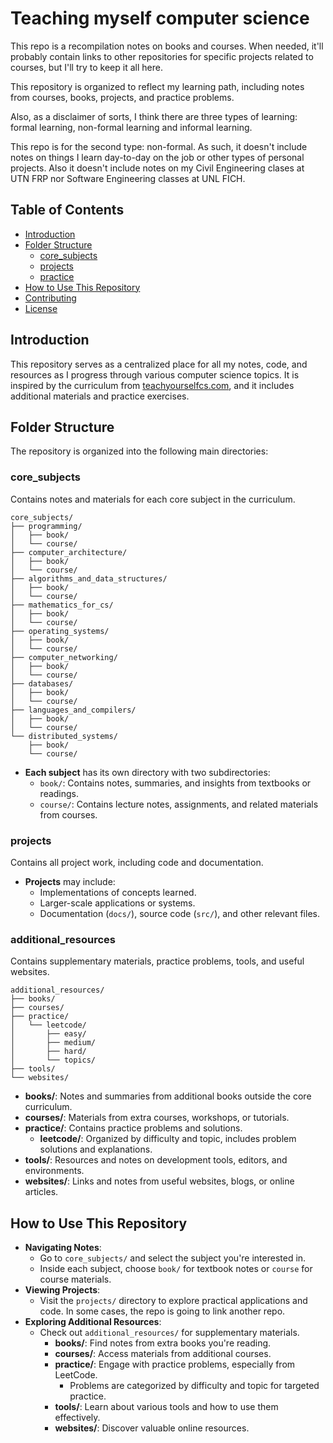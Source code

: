 # Teaching myself computer science

This repo is a recompilation notes on books and courses. When needed, it'll
probably contain links to other repositories for specific projects related to
courses, but I'll try to keep it all here.

This repository is organized to reflect my learning path, including notes from
courses, books, projects, and practice problems.

Also, as a disclaimer of sorts, I think there are three types of learning:
formal learning, non-formal learning and informal learning.

This repo is for the second type: non-formal. As such, it doesn't include notes
on things I learn day-to-day on the job or other types of personal projects.
Also it doesn't include notes on my Civil Engineering clases at UTN FRP nor
Software Engineering classes at UNL FICH.

## Table of Contents

- [Introduction](#introduction)
- [Folder Structure](#folder-structure)
  - [core_subjects](#core_subjects)
  - [projects](#projects)
  - [practice](#practice)
- [How to Use This Repository](#how-to-use-this-repository)
- [Contributing](#contributing)
- [License](#license)

## Introduction

This repository serves as a centralized place for all my notes, code, and
resources as I progress through various computer science topics. It is inspired
by the curriculum from [teachyourselfcs.com](https://teachyourselfcs.com/), and
it includes additional materials and practice exercises.

## Folder Structure

The repository is organized into the following main directories:

### core_subjects

Contains notes and materials for each core subject in the curriculum.

```
core_subjects/
├── programming/
│   ├── book/
│   └── course/
├── computer_architecture/
│   ├── book/
│   └── course/
├── algorithms_and_data_structures/
│   ├── book/
│   └── course/
├── mathematics_for_cs/
│   ├── book/
│   └── course/
├── operating_systems/
│   ├── book/
│   └── course/
├── computer_networking/
│   ├── book/
│   └── course/
├── databases/
│   ├── book/
│   └── course/
├── languages_and_compilers/
│   ├── book/
│   └── course/
└── distributed_systems/
    ├── book/
    └── course/
```

- **Each subject** has its own directory with two subdirectories:
  - `book/`: Contains notes, summaries, and insights from textbooks or readings.
  - `course/`: Contains lecture notes, assignments, and related materials from
    courses.

### projects

Contains all project work, including code and documentation.

- **Projects** may include:
  - Implementations of concepts learned.
  - Larger-scale applications or systems.
  - Documentation (`docs/`), source code (`src/`), and other relevant files.

### additional_resources

Contains supplementary materials, practice problems, tools, and useful websites.

```
additional_resources/
├── books/
├── courses/
├── practice/
│   └── leetcode/
│       ├── easy/
│       ├── medium/
│       ├── hard/
│       └── topics/
├── tools/
└── websites/
```

- **books/**: Notes and summaries from additional books outside the core
  curriculum.
- **courses/**: Materials from extra courses, workshops, or tutorials.
- **practice/**: Contains practice problems and solutions.
  - **leetcode/**: Organized by difficulty and topic, includes problem solutions
    and explanations.
- **tools/**: Resources and notes on development tools, editors, and
  environments.
- **websites/**: Links and notes from useful websites, blogs, or online
  articles.

## How to Use This Repository

- **Navigating Notes**:
  - Go to `core_subjects/` and select the subject you're interested in.
  - Inside each subject, choose `book/` for textbook notes or `course` for
    course materials.
- **Viewing Projects**:
  - Visit the `projects/` directory to explore practical applications and code.
    In some cases, the repo is going to link another repo.
- **Exploring Additional Resources**:
  - Check out `additional_resources/` for supplementary materials.
    - **books/**: Find notes from extra books you're reading.
    - **courses/**: Access materials from additional courses.
    - **practice/**: Engage with practice problems, especially from LeetCode.
      - Problems are categorized by difficulty and topic for targeted practice.
    - **tools/**: Learn about various tools and how to use them effectively.
    - **websites/**: Discover valuable online resources.
